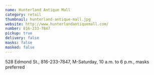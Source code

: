 ```yaml
---
name: Hunterland Antique Mall
category: retail
thumbnail: hunterland-antique-mall.jpg
website: http://www.hunterlandantiquemall.com/
number: 816-233-7847
pickup: true
delivery: false
masks: false
masked: false
---
```

528 Edmond St., 816-233-7847, M-Saturday, 10 a.m. to 6 p.m., masks preferred